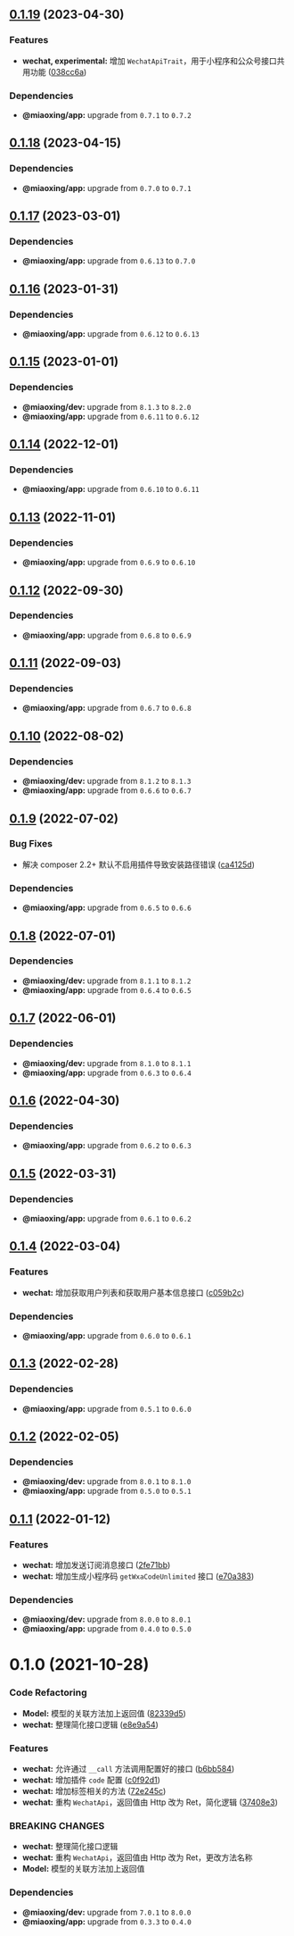 ## [0.1.19](https://github.com/miaoxing/wechat/compare/v0.1.18...v0.1.19) (2023-04-30)


### Features

* **wechat, experimental:** 增加 `WechatApiTrait`，用于小程序和公众号接口共用功能 ([038cc6a](https://github.com/miaoxing/wechat/commit/038cc6a1a0e4000a024e960a68e39db140d91d2c))





### Dependencies

* **@miaoxing/app:** upgrade from `0.7.1` to `0.7.2`

## [0.1.18](https://github.com/miaoxing/wechat/compare/v0.1.17...v0.1.18) (2023-04-15)





### Dependencies

* **@miaoxing/app:** upgrade from `0.7.0` to `0.7.1`

## [0.1.17](https://github.com/miaoxing/wechat/compare/v0.1.16...v0.1.17) (2023-03-01)





### Dependencies

* **@miaoxing/app:** upgrade from `0.6.13` to `0.7.0`

## [0.1.16](https://github.com/miaoxing/wechat/compare/v0.1.15...v0.1.16) (2023-01-31)





### Dependencies

* **@miaoxing/app:** upgrade from `0.6.12` to `0.6.13`

## [0.1.15](https://github.com/miaoxing/wechat/compare/v0.1.14...v0.1.15) (2023-01-01)





### Dependencies

* **@miaoxing/dev:** upgrade from `8.1.3` to `8.2.0`
* **@miaoxing/app:** upgrade from `0.6.11` to `0.6.12`

## [0.1.14](https://github.com/miaoxing/wechat/compare/v0.1.13...v0.1.14) (2022-12-01)





### Dependencies

* **@miaoxing/app:** upgrade from `0.6.10` to `0.6.11`

## [0.1.13](https://github.com/miaoxing/wechat/compare/v0.1.12...v0.1.13) (2022-11-01)





### Dependencies

* **@miaoxing/app:** upgrade from `0.6.9` to `0.6.10`

## [0.1.12](https://github.com/miaoxing/wechat/compare/v0.1.11...v0.1.12) (2022-09-30)





### Dependencies

* **@miaoxing/app:** upgrade from `0.6.8` to `0.6.9`

## [0.1.11](https://github.com/miaoxing/wechat/compare/v0.1.10...v0.1.11) (2022-09-03)





### Dependencies

* **@miaoxing/app:** upgrade from `0.6.7` to `0.6.8`

## [0.1.10](https://github.com/miaoxing/wechat/compare/v0.1.9...v0.1.10) (2022-08-02)





### Dependencies

* **@miaoxing/dev:** upgrade from `8.1.2` to `8.1.3`
* **@miaoxing/app:** upgrade from `0.6.6` to `0.6.7`

## [0.1.9](https://github.com/miaoxing/wechat/compare/v0.1.8...v0.1.9) (2022-07-02)


### Bug Fixes

* 解决 composer 2.2+ 默认不启用插件导致安装路径错误 ([ca4125d](https://github.com/miaoxing/wechat/commit/ca4125d77b20f2fe68843bd7cdf2c0f7c577d2cf))





### Dependencies

* **@miaoxing/app:** upgrade from `0.6.5` to `0.6.6`

## [0.1.8](https://github.com/miaoxing/wechat/compare/v0.1.7...v0.1.8) (2022-07-01)





### Dependencies

* **@miaoxing/dev:** upgrade from `8.1.1` to `8.1.2`
* **@miaoxing/app:** upgrade from `0.6.4` to `0.6.5`

## [0.1.7](https://github.com/miaoxing/wechat/compare/v0.1.6...v0.1.7) (2022-06-01)





### Dependencies

* **@miaoxing/dev:** upgrade from `8.1.0` to `8.1.1`
* **@miaoxing/app:** upgrade from `0.6.3` to `0.6.4`

## [0.1.6](https://github.com/miaoxing/wechat/compare/v0.1.5...v0.1.6) (2022-04-30)





### Dependencies

* **@miaoxing/app:** upgrade from `0.6.2` to `0.6.3`

## [0.1.5](https://github.com/miaoxing/wechat/compare/v0.1.4...v0.1.5) (2022-03-31)





### Dependencies

* **@miaoxing/app:** upgrade from `0.6.1` to `0.6.2`

## [0.1.4](https://github.com/miaoxing/wechat/compare/v0.1.3...v0.1.4) (2022-03-04)


### Features

* **wechat:** 增加获取用户列表和获取用户基本信息接口 ([c059b2c](https://github.com/miaoxing/wechat/commit/c059b2cc4c20aad3ed8d250b9dd6230a57f789bf))





### Dependencies

* **@miaoxing/app:** upgrade from `0.6.0` to `0.6.1`

## [0.1.3](https://github.com/miaoxing/wechat/compare/v0.1.2...v0.1.3) (2022-02-28)





### Dependencies

* **@miaoxing/app:** upgrade from `0.5.1` to `0.6.0`

## [0.1.2](https://github.com/miaoxing/wechat/compare/v0.1.1...v0.1.2) (2022-02-05)





### Dependencies

* **@miaoxing/dev:** upgrade from `8.0.1` to `8.1.0`
* **@miaoxing/app:** upgrade from `0.5.0` to `0.5.1`

## [0.1.1](https://github.com/miaoxing/wechat/compare/v0.1.0...v0.1.1) (2022-01-12)


### Features

* **wechat:** 增加发送订阅消息接口 ([2fe71bb](https://github.com/miaoxing/wechat/commit/2fe71bb4e82af5714d9990fc0864862575291638))
* **wechat:** 增加生成小程序码 `getWxaCodeUnlimited` 接口 ([e70a383](https://github.com/miaoxing/wechat/commit/e70a383a0d8158ccd9c9cd17bc9aba7b1eace8b5))





### Dependencies

* **@miaoxing/dev:** upgrade from `8.0.0` to `8.0.1`
* **@miaoxing/app:** upgrade from `0.4.0` to `0.5.0`

# 0.1.0 (2021-10-28)


### Code Refactoring

* **Model:** 模型的关联方法加上返回值 ([82339d5](https://github.com/miaoxing/wechat/commit/82339d5dbf230c2145bed2b0799bdb32fcf40272))
* **wechat:** 整理简化接口逻辑 ([e8e9a54](https://github.com/miaoxing/wechat/commit/e8e9a544b334e1ee98dcf7b3952e4039a95d1d95))


### Features

* **wechat:** 允许通过 `__call` 方法调用配置好的接口 ([b6bb584](https://github.com/miaoxing/wechat/commit/b6bb5841fee9cc45bdfb4aed4fd9c1a1d5a24c56))
* **wechat:** 增加插件 `code` 配置 ([c0f92d1](https://github.com/miaoxing/wechat/commit/c0f92d1319b020915bb288afa0f8d30a7a76da75))
* **wechat:** 增加标签相关的方法 ([72e245c](https://github.com/miaoxing/wechat/commit/72e245cbce7cf228faa38764c15bdd8be66e3bac))
* **wechat:** 重构 `WechatApi`，返回值由 Http 改为 Ret，简化逻辑 ([37408e3](https://github.com/miaoxing/wechat/commit/37408e316104973276d9e559e0f5ca8266df5167))


### BREAKING CHANGES

* **wechat:** 整理简化接口逻辑
* **wechat:** 重构 `WechatApi`，返回值由 Http 改为 Ret，更改方法名称
* **Model:** 模型的关联方法加上返回值





### Dependencies

* **@miaoxing/dev:** upgrade from `7.0.1` to `8.0.0`
* **@miaoxing/app:** upgrade from `0.3.3` to `0.4.0`
